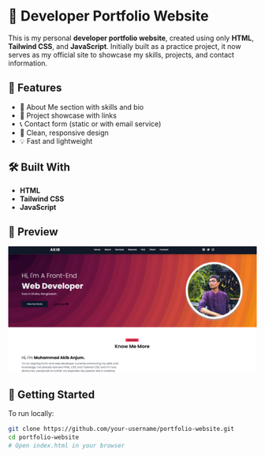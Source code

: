 # 💼 Developer Portfolio Website

This is my personal **developer portfolio website**, created using only **HTML**, **Tailwind CSS**, and **JavaScript**. Initially built as a practice project, it now serves as my official site to showcase my skills, projects, and contact information.

## 🚀 Features

- 👋 About Me section with skills and bio
- 🧩 Project showcase with links
- 📞 Contact form (static or with email service)
- 🌙 Clean, responsive design
- 💡 Fast and lightweight

## 🛠️ Built With

- **HTML**
- **Tailwind CSS**
- **JavaScript**

## 📸 Preview

![Portfolio Preview](./screenshot.png) <!-- Add a real screenshot or remove this if not available -->

## 🔧 Getting Started

To run locally:

```bash
git clone https://github.com/your-username/portfolio-website.git
cd portfolio-website
# Open index.html in your browser

